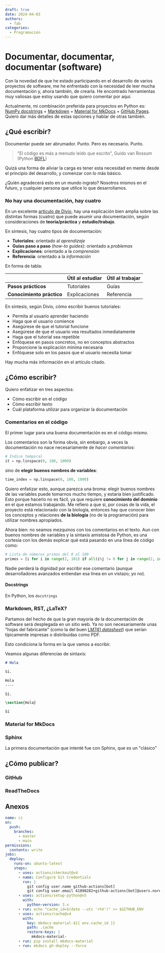 ```yaml
--- 
draft: true
date: 2024-04-03
authors:
  - fab
categories:
  - Programación
---
```


# Documentar, documentar, documentar (software)

Con la novedad de que he estado participando en el desarrollo de varios proyectos de software, me he enfrentado con la necesidad de leer mucha documentación y, ahora también, de crearla. He encontrado herramientas muy valiosas que estoy usando que quiero comentar por aquí.

Actualmente, mi combinación preferida para proyectos en Python es: [NumPy docstrings](https://numpydoc.readthedocs.io/en/latest/format.html) + [Markdown](https://www.markdownguide.org/) + [Material for MkDocs](https://squidfunk.github.io/mkdocs-material/) + [GitHub Pages](https://squidfunk.github.io/mkdocs-material/publishing-your-site/). Quiero dar más detalles de estas opciones y hablar de otras también.

<!-- more -->

## ¿Qué escribir? 

Documentar puede ser abrumador. Punto. Pero es necesario. Punto.

> "El código es más a menudo leído que escrito",
> Guido van Rossum (Python [BDFL](https://es.wikipedia.org/wiki/Benevolent_Dictator_for_Life))

Quizá una forma de aliviar la carga es tener esta necesidad en mente desde el principio del desarrollo, y comenzar con lo más básico.

¿Quién agradecerá esto en un mundo ingrato? Nosotros mismos en el futuro, y cualquier persona que utilice lo que desarrollamos.

### No hay una documentación, hay cuatro

En un excelente [artículo de Divio](https://documentation.divio.com/), hay una explicación bien amplia sobre las distintas formas (cuatro) que puede asumir una documentación, según consideraciones de **teoría/práctica** y **estudio/trabajo**.

En síntesis, hay cuatro tipos de documentación:

- **Tutoriales**: orientado al *aprendizaje*
- **Guías paso a paso** (*how-to guides*): orientado a *problemas*
- **Explicaciones**: orientado a la *comprensión*
- **Referencia**: orientado a la *información*

En forma de tabla:

|                           | **Útil al estudiar** | **Útil al trabajar** |
|---------------------------|----------------------|----------------------|
| **Pasos prácticos**       | Tutoriales           | Guías                |
| **Conocimiento práctico** | Explicaciones        | Referencia           |


En síntesis, según Divio, cómo escribir buenos tutoriales: 

- Permita al usuario aprender haciendo 
- Haga que el usuario comience 
- Asegúrese de que el tutorial funcione 
- Asegúrese de que el usuario vea resultados inmediatamente 
- Haga que el tutorial sea repetible 
- Enfóquese en pasos concretos, no en conceptos abstractos 
- Proporcione la explicación mínima necesaria 
- Enfóquese solo en los pasos que el usuario necesita tomar

Hay mucha más información en el artículo citado.

## ¿Cómo escribir?

Quiero enfatizar en tres aspectos:

- Cómo escribir en el código
- Cómo escribir texto
- Cuál plataforma utilizar para organizar la documentación

### Comentarios en el código

El primer lugar para una buena documentación es en el código mismo. 

Los comentarios son la forma obvia, sin embargo, a veces la documentación no nace necesariamente de *hacer comentarios*:

```python
# Índice temporal
it = np.linspace(0, 100, 1000)
```

sino de **elegir buenos nombres de variables**:

```python
time_index = np.linspace(0, 100, 1000)
```

Quiero enfatizar esto, aunque parezca una broma: elegir buenos nombres de las variables puede tomarnos mucho tiempo, y estaría bien justificado. Esto porque hacerlo no es fácil, ya que requiere **conocimiento del dominio** en el que estamos trabajando. Me refiero a que si, por cosas de la vida, el proyecto está relacionado con la biología, entonces hay que conocer bien los conceptos y relaciones **de la biología** (no de la programación) para utilizar nombres apropiados.

Ahora bien: no seamos mezquinos con los comentarios en el texto. Aun con buenos nombres de variables y la sintaxis amistosa de Python, es una cortesía con los demás explicar qué está pasando en una línea de código como:

```python
# Lista de números primos del 0 al 100
primes = [i for i in range(2, 101) if all(i%j != 0 for j in range(2, int(i**0.5) + 1))]
```

Nadie perderá la dignidad por escribir ese comentario (aunque desarrolladores avanzados entiendan esa línea en un vistazo; yo no).

#### Docstrings

En Python, los `docstrings`

### Markdown, RST, ¿LaTeX?

Partamos del hecho de que la gran mayoría de la documentación de software será desplegada en un sitio web. Ya no son necesariamente unas "hojas del fabricante" (como la del buen [LM741 *datasheet*](https://www.ti.com/product/LM741)) que serían típicamente impresas o distribuidas como PDF.

Esto condiciona la forma en la que vamos a escribir.

Veamos algunas diferencias de sintaxis:

```markdown title="hola.md"
# Hola

Sí.
```

```rst title="hola.rst"
Hola
----

Sí.

```

```latex title="hola.tex"
\section{Hola}

Sí
```

### Material for MkDocs

### Sphinx

La primera documentación que intenté fue con Sphinx, que es un "clásico"

## ¿Cómo publicar?

### GitHub

### ReadTheDocs

## Anexos

```yaml title="ci.yml"
name: ci 
on:
  push:
    branches:
      - master 
      - main
permissions:
  contents: write
jobs:
  deploy:
    runs-on: ubuntu-latest
    steps:
      - uses: actions/checkout@v4
      - name: Configure Git Credentials
        run: |
          git config user.name github-actions[bot]
          git config user.email 41898282+github-actions[bot]@users.noreply.github.com
      - uses: actions/setup-python@v5
        with:
          python-version: 3.x
      - run: echo "cache_id=$(date --utc '+%V')" >> $GITHUB_ENV 
      - uses: actions/cache@v4
        with:
          key: mkdocs-material-${{ env.cache_id }}
          path: .cache
          restore-keys: |
            mkdocs-material-
      - run: pip install mkdocs-material 
      - run: mkdocs gh-deploy --force
```

